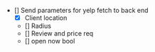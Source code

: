 - [] Send parameters for yelp fetch to back end
    - [x] Client location
    - [] Radius
    - [] Review and price req
    - [] open now bool